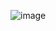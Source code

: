 ![image](https://user-images.githubusercontent.com/87410280/125913665-ea51b350-7692-45cc-bac8-8a5494bf9be6.jpeg)

